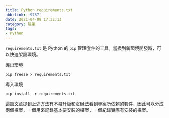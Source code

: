 ```yaml
---
title: Python requirements.txt
abbrlink: '9787'
date: 2021-04-08 17:32:13
category: 隨筆
tags:
- Python
---
```

`requirements.txt` 是 Python 的 `pip` 管理套件的工具。當換到新環境開發時，可以快速架設環境。
<!-- more -->
導出環境
```
pip freeze > requirements.txt
```
導入環境
```
pip install -r requirements.txt
```

[這篇文章](http://pre.tir.tw/008/blog/output/pip-workflow-guan-li-requirementtxt.html)提到上述方法有不易升級和沒辦法看到專案所依賴的套件，因此可以分成兩個檔案，一個用來記錄基本要安裝的檔案，一個紀錄實際有安裝的檔案。	